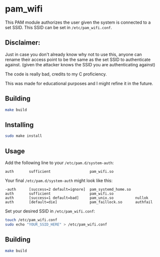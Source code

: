 # pam_wifi

This PAM module authorizes the user given the system is connected to a set SSID. This SSID can be set in `/etc/pam_wifi.conf`.

## Disclaimer:
Just in case you don't already know why not to use this, anyone can rename their access point to be the same as the set SSID to authenticate against. (given the attacker knows the SSID you are authenticating against)

The code is really bad, credits to my C proficiency.

This was made for educational purposes and I might refine it in the future.

## Building
```sh
make build
```

## Installing
```sh
sudo make install
```

## Usage

Add the following line to your `/etc/pam.d/system-auth`:
```
auth       sufficient                  pam_wifi.so
```

Your final `/etc/pam.d/system-auth` might look like this:
```
-auth      [success=2 default=ignore]  pam_systemd_home.so
auth       sufficient                  pam_wifi.so
auth       [success=1 default=bad]     pam_unix.so          nullok
auth       [default=die]               pam_faillock.so      authfail
```

Set your desired SSID in `/etc/pam_wifi.conf`:
```sh
touch /etc/pam_wifi.conf
sudo echo "YOUR_SSID_HERE" > /etc/pam_wifi.conf
```

## Building
```sh
make build
```
